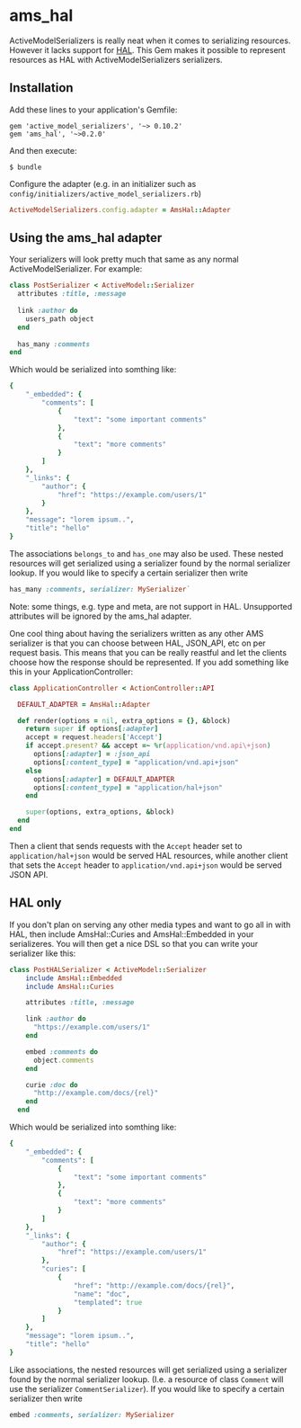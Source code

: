 # ams_hal

ActiveModelSerializers is really neat when it comes to serializing resources. However it lacks support for [HAL](http://stateless.co/hal_specification.html).
This Gem makes it possible to represent resources as HAL with ActiveModelSerializers serializers.


## Installation

Add these lines to your application's Gemfile:

```
gem 'active_model_serializers', '~> 0.10.2'
gem 'ams_hal', '~>0.2.0'
```

And then execute:

```
$ bundle
```

Configure the adapter (e.g. in an initializer such as `config/initializers/active_model_serializers.rb`)

``` ruby
ActiveModelSerializers.config.adapter = AmsHal::Adapter
```

## Using the ams_hal adapter

Your serializers will look pretty much that same as any normal ActiveModelSerializer. For example:
``` ruby
class PostSerializer < ActiveModel::Serializer
  attributes :title, :message
  
  link :author do
    users_path object
  end
  
  has_many :comments
end
```
Which would be serialized into somthing like:
``` ruby
{
    "_embedded": {
        "comments": [
            {
                "text": "some important comments"
            },
            {
                "text": "more comments"
            }
        ]
    },
    "_links": {
        "author": {
            "href": "https://example.com/users/1"
        }
    },
    "message": "lorem ipsum..",
    "title": "hello"
}
```
The associations `belongs_to` and `has_one` may also be used. These nested resources will get serialized using
a serializer found by the normal serializer lookup. If you would like to specify a certain serializer then
write
``` ruby
has_many :comments, serializer: MySerializer`
```
Note: some things, e.g. type and meta, are not support in HAL. Unsupported attributes will be ignored by the ams_hal adapter.   

One cool thing about having the serializers written as any other AMS serializer is that you can choose between HAL, JSON_API, etc on per request basis. This means that you can be really reastful and let the clients choose how the response should be represented. If you add something like this in your ApplicationController:
``` ruby
class ApplicationController < ActionController::API

  DEFAULT_ADAPTER = AmsHal::Adapter

  def render(options = nil, extra_options = {}, &block)
    return super if options[:adapter]
    accept = request.headers['Accept']
    if accept.present? && accept =~ %r(application/vnd.api\+json)
      options[:adapter] = :json_api
      options[:content_type] = "application/vnd.api+json"
    else
      options[:adapter] = DEFAULT_ADAPTER
      options[:content_type] = "application/hal+json"
    end

    super(options, extra_options, &block)
  end
end
```
Then a client that sends requests with the `Accept` header set to `application/hal+json` would be served HAL resources, while another client that sets the `Accept` header to `application/vnd.api+json` would be served JSON API.

## HAL only
If you don't plan on serving any other media types and want to go all in with HAL, then include AmsHal::Curies and AmsHal::Embedded in your serializeres. You will then get a nice DSL so that you can write your serializer like this:
``` ruby
class PostHALSerializer < ActiveModel::Serializer
    include AmsHal::Embedded
    include AmsHal::Curies

    attributes :title, :message

    link :author do
      "https://example.com/users/1"
    end

    embed :comments do
      object.comments
    end

    curie :doc do
      "http://example.com/docs/{rel}"
    end
  end
```
Which would be serialized into somthing like:

``` ruby
{
    "_embedded": {
        "comments": [
            {
                "text": "some important comments"
            },
            {
                "text": "more comments"
            }
        ]
    },
    "_links": {
        "author": {
            "href": "https://example.com/users/1"
        },
        "curies": [
            {
                "href": "http://example.com/docs/{rel}",
                "name": "doc",
                "templated": true
            }
        ]
    },
    "message": "lorem ipsum..",
    "title": "hello"
}
```
Like associations, the nested resources will get serialized using a serializer found by the normal serializer lookup.
(I.e. a resource of class `Comment` will use the serializer `CommentSerializer`). If you would like to specify a certain
serializer then write
``` ruby
embed :comments, serializer: MySerializer
```

